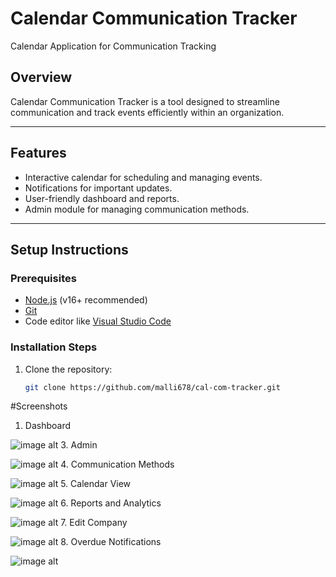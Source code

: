  # Calendar Communication Tracker
Calendar Application for Communication Tracking
## Overview
Calendar Communication Tracker is a tool designed to streamline communication and track events efficiently within an organization.

---

## Features
- Interactive calendar for scheduling and managing events.
- Notifications for important updates.
- User-friendly dashboard and reports.
- Admin module for managing communication methods.

---

## Setup Instructions

### Prerequisites
- [Node.js](https://nodejs.org) (v16+ recommended)
- [Git](https://git-scm.com/)
- Code editor like [Visual Studio Code](https://code.visualstudio.com/)

### Installation Steps
1. Clone the repository:
   ```bash
   git clone https://github.com/malli678/cal-com-tracker.git

   
#Screenshots
1. Dashboard

![image alt](https://github.com/malli678/cal-com-tracker/blob/master/src/assets/Sc1.png)
3. Admin

![image alt](https://github.com/malli678/cal-com-tracker/blob/master/src/assets/Sc2.png)
4. Communication Methods

![image alt](https://github.com/malli678/cal-com-tracker/blob/master/src/assets/Sc3.png)
5. Calendar View

![image alt](https://github.com/malli678/cal-com-tracker/blob/master/src/assets/Sc4.png)
6. Reports and Analytics

![image alt](https://github.com/malli678/cal-com-tracker/blob/master/src/assets/Sc5.png)
7. Edit Company

![image alt](https://github.com/malli678/cal-com-tracker/blob/master/src/assets/Sc6.png)
8. Overdue Notifications

![image alt](https://github.com/malli678/cal-com-tracker/blob/master/src/assets/Sc7.png)

